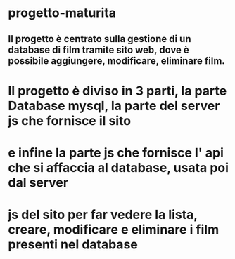 # progetto-maturita

## Il progetto è centrato sulla gestione di un database di film tramite sito web, dove è possibile aggiungere, modificare, eliminare film.




# Il progetto è diviso in 3 parti, la parte Database  mysql, la parte del server js che fornisce il sito
# e infine la parte js che fornisce l' api che si affaccia al database, usata poi dal server 
# js del sito per far vedere la lista, creare, modificare e eliminare i film presenti nel database


# 
